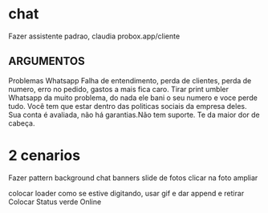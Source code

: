 # chat

Fazer assistente padrao, claudia
probox.app/cliente

## ARGUMENTOS ##
Problemas Whatsapp
Falha de entendimento, perda de clientes, perda de numero, erro no pedido, gastos a mais fica caro.
Tirar print umbler
Whatsapp da muito problema, do nada ele bani o seu numero e voce perde tudo. Você tem que estar dentro das politicas sociais da empresa deles. Sua conta é avaliada, não há garantias.Não tem suporte. Te da maior dor de cabeça.

# 2 cenarios
Fazer pattern background chat
banners
slide de fotos
clicar na foto ampliar

colocar loader como se estive digitando, usar gif e dar append e retirar
Colocar Status verde Online
